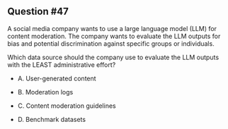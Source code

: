 ## Question #47

 A social media company wants to use a large language model (LLM) for content moderation. The company wants to evaluate the LLM outputs for bias and potential discrimination against specific groups or individuals.

Which data source should the company use to evaluate the LLM outputs with the LEAST administrative effort?

- A. User-generated content

- B. Moderation logs

- C. Content moderation guidelines

- D. Benchmark datasets